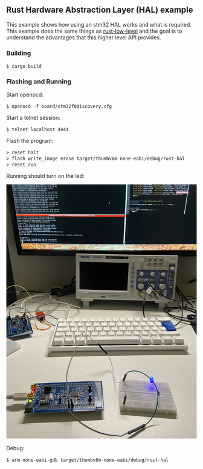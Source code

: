 ## Rust Hardware Abstraction Layer (HAL) example
This example shows how using an stm32 HAL works and what is required. This
example does the same things as [rust-low-level](../rust-low-level/README.md)
and the goal is to understand the advantages that this higher level API
provides.

### Building
```console
$ cargo build
```

### Flashing and Running
Start openocd:
```console
$ openocd -f board/stm32f0discovery.cfg
```

Start a telnet session:
```console
$ telnet localhost 4444
```

Flash the program:
```console
> reset halt
> flash write_image erase target/thumbv6m-none-eabi/debug/rust-hal
> reset run
```
Running should turn on the led:

![Rust HAL LED example](./img/rust-pac-led-example.jpg "Example of Rusta HAL LED example")

Debug:
```console
$ arm-none-eabi-gdb target/thumbv6m-none-eabi/debug/rust-hal
```
